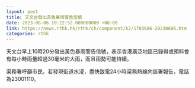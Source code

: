 ```yaml
---
layout: post
title: 天文台發出黃色暴雨警告信號
date: 2023-06-06 10:22:52.000000000 +08:00
link: https://news.rthk.hk/rthk/ch/component/k2/1703686-20230606.htm
categories: rthk
---
```


天文台早上10時20分發出黃色暴雨警告信號，表示香港廣泛地區已錄得或預料會有每小時雨量超過30毫米的大雨，而且雨勢可能持續。

渠務署呼籲市民，若發現街道水浸，盡快致電24小時渠務熱線向該署報告，電話為23001110。

